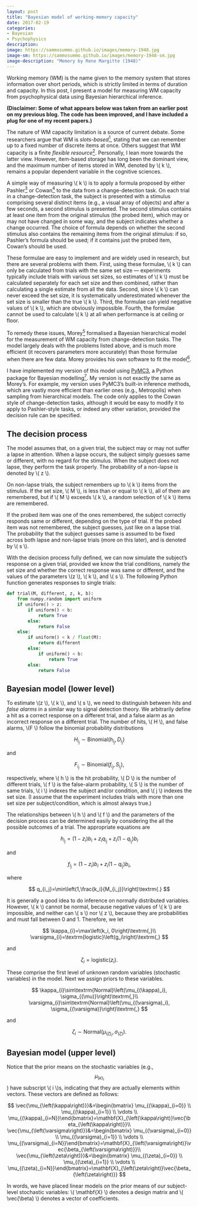 ```yaml
---
layout: post
title: "Bayesian model of working-memory capacity"
date: 2017-02-19
categories:
- Bayesian
- Psychophysics
description:
image: https://sammosummo.github.io/images/memory-1948.jpg
image-sm: https://sammosummo.github.io/images/memory-1948-sm.jpg
image-description: "Memory by Rene Margitte (1948)"
---
```


Working memory (WM) is the name given to the memory system that stores information over short periods, which is strictly limited in terms of duration and capacity. In this post, I present a model for measuring WM capacity from psychophysical data using Bayesian hierarchical inference.

**(Disclaimer: Some of what appears below was taken from an earlier post on my previous blog. The code has been improved, and I have included a plug for one of my recent papers.)**

The nature of WM capacity limitation is a source of current debate. Some researchers argue that WM is *slots-based*[<sup>1</sup>], stating that we can remember up to a fixed number of discrete items at once. Others suggest that WM capacity is a finite *flexible resource*[<sup>2</sup>]. Personally, I lean more towards the latter view. However, item-based storage has long been the dominant view, and the maximum number of items stored in WM, denoted by \\( k \\), remains a popular dependent variable in the cognitive sciences.

[<sup>1</sup>]: https://doi.org/10.1016/j.tics.2013.06.006 "Luck, S.J., & Vogel, E.K. (2013). Visual working memory capacity: From psychophysics and neurobiology to individual differences. Trends in Cognitive Sciences, 17(8), 391–400."

[<sup>2</sup>]: https://doi.org/10.1038/nn.3655 "Ma, W. J., Hussain, M. & Bays, P. M. (2014). Changing concepts of working memory. Nature Neuroscience, 17, 347–356."

A simple way of measuring \\( k \\) is to apply a formula proposed by either Pashler[<sup>3</sup>] or Cowan[<sup>4</sup>] to the data from a change-detection task. On each trial in a change-detection task, the subject is presented with a stimulus comprising several distinct items (e.g., a visual array of objects) and after a few seconds, a second stimulus is presented. The second stimulus contains at least one item from the original stimulus (the probed item), which may or may not have changed in some way, and the subject indicates whether a change occurred. The choice of formula depends on whether the second stimulus also contains the remaining items from the original stimulus: if so, Pashler’s formula should be used; if it contains just the probed item, Cowan’s should be used.

[<sup>3</sup>]: https://www.ncbi.nlm.nih.gov/pubmed/3226885 "Pashler, H. (1988). Familiarity and visual change detection. Perception & Psychophysics, 44(4), 369–378."

[<sup>4</sup>]: https://www.ncbi.nlm.nih.gov/pubmed/11515286 "Cowan, N. (2001). The magic number 4 in short-term memory: A reconsideration of mental storage capacity. Behavioral and Brain Sciences, 24(1), 87–114."

These formulae are easy to implement and are widely used in research, but there are several problems with them. First, using these formulae, \\( k \\) can only be calculated from trials with the same set size — experiments typically include trials with various set sizes, so estimates of \\( k \\) must be calculated separately for each set size and then combined, rather than calculating a single estimate from all the data. Second, since \\( k \\) can never exceed the set size, it is systematically underestimated whenever the set size is smaller than the true \\( k \\). Third, the formulae can yield negative values of \\( k \\), which are obviously impossible. Fourth, the formulae cannot be used to calculate \\( k \\) at all when performance is at ceiling or floor.

To remedy these issues, Morey[<sup>5</sup>] formalised a Bayesian hierarchical model for the measurement of WM capacity from change-detection tasks. The model largely deals with the problems listed above, and is much more efficient (it recovers parameters more accurately) than those formulae when there are few data. Morey provides his own software to fit the model[<sup>6</sup>].

[<sup>5</sup>]: https://doi.org/10.1016/j.jmp.2010.08.008 "Morey, R. D. (2011). A hierarchical Bayesian model for the measurement of working memory capacity. Journal of Mathematical Psychology, 55, 8–24"

[<sup>6</sup>]: https://dx.doi.org/10.3758%2Fs13428-011-0114-8 "Morey, R. D. & Morey, C. C. (2011). WoMMBAT: A user interface for hierarchical Bayesian estimation of working memory capacity. Behavior Research Methods, 43(4), 1044–1065."

I have implemented my version of this model using [PyMC3](http://docs.pymc.io/), a Python package for Bayesian modelling[<sup>7</sup>]. My version is not exactly the same as Morey’s. For example, my version uses PyMC3’s built-in inference methods, which are vastly more efficient than earlier ones (e.g., Metropolis) when sampling from hierarchical models. The code only applies to the Cowan style of change-detection tasks, although it would be easy to modify it to apply to Pashler-style tasks, or indeed any other variation, provided the decision rule can be specified.

[<sup>7</sup>]: https://doi.org/10.7717/peerj-cs.55 "Salvatier, J., Wiecki, T. V., & Fonnesbeck, C. (2016). Probabilistic programming in Python using PyMC3. PeerJ Computer Science, 2:e55."


The decision process
--------------------

The model assumes that, on a given trial, the subject may or may not suffer a lapse in attention. When a lapse occurs, the subject simply guesses same or different, with no regard for the stimulus. When the subject does not lapse, they perform the task properly. The probability of a non-lapse is denoted by \\( z \\).

On non-lapse trials, the subject remembers up to \\( k \\) items from the stimulus. If the set size, \\( M \\), is less than or equal to \\( k \\), all of them are remembered, but if \\( M \\) exceeds \\( k \\), a random selection of \\( k \\) items are remembered.

If the probed item was one of the ones remembered, the subject correctly responds same or different, depending on the type of trial. If the probed item was not remembered, the subject guesses, just like on a lapse trial. The probability that the subject guesses same is assumed to be fixed across both lapse and non-lapse trials (more on this later), and is denoted by \\( s \\).

With the decision process fully defined, we can now simulate the subject’s response on a given trial, provided we know the trial conditions, namely the set size and whether the correct response was same or different, and the values of the parameters \\(z \\), \\( k \\), and \\( s \\). The following Python function generates responses to single trials:

~~~ python
def trial(M, different, z, k, b):
    from numpy.random import uniform
    if uniform() > z:
        if uniform() < b:
            return True
        else:
            return False
    else:
        if uniform() < k / float(M):
            return different
        else:
            if uniform() < b:
                return True
        else:
            return False
~~~


Bayesian model (lower level)
----------------------------

To estimate \\(z \\), \\( k \\), and \\( s \\), we need to distinguish between *hits* and *false alarms* in a similar way to signal detection theory. We arbitrarily define a hit as a correct response on a different trial, and a false alarm as an incorrect response on a different trial. The number of hits, \\( H \\), and false alarms, \\(F \\) follow the binomial probability distributions

$$
H_{i_j} \sim \textrm{Binomial}\left(h_{i_j},D_{i_j}\right)
$$

and

$$
F_{i_j} \sim \textrm{Binomial}\left(f_{i_j},S_{i_j}\right)\textrm{,}
$$

respectively, where \\( h \\) is the hit probability, \\( D \\) is the number of different trials, \\( f \\) is the false-alarm probability, \\( S \\) is the number of same trials, \\( i \\) indexes the subject and/or condition, and \\( j \\) indexes the set size. (I assume that the experiment includes trials with more than one set size per subject/condition, which is almost always true.)

The relationships between \\( h \\) and \\( f \\) and the parameters of the decision process can be determined easily by considering the all the possible outcomes of a trial. The appropriate equations are

$$
h_{i_j}=\left(1-z_{i}\right)b_{i}+z_{i}q_{i_j}+z_{i}\left(1-q_{i_j}\right)b_i
$$

and

$$
f_{i_j}=\left(1-z_i\right)b_i+z_i\left(1-q_{i_j}\right)b_i\textrm{,}
$$

where

$$
q_{i_j}=\min\left(1,\frac{k_i}{M_{i_j}}\right)\textrm{.}
$$

It is generally a good idea to do inference on normally distributed variables. However, \\( k \\) cannot be normal, because negative values of \\( k \\) are impossible, and neither can \\( s \\) nor \\( z \\), because they are probabilities and must fall between 0 and 1. Therefore, we let

$$
\kappa_{i}=\max\left(k_i, 0\right)\textrm{,}\\
\varsigma_{i}=\textrm{logistic}\left(g_i\right)\textrm{,}
$$

and

$$
\zeta_{i}=\textrm{logistic}\left(z_i\right)\textrm{.}
$$

These comprise the first level of unknown random variables (stochastic variables) in the model. Next we assign priors to these variables.

$$
\kappa_{i}\sim\textrm{Normal}\left(\mu_{(\kappa)_i}, \sigma_{(\mu)}\right)\textrm{,}\\
\varsigma_{i}\sim\textrm{Normal}\left(\mu_{(\varsigma)_i}, \sigma_{(\varsigma)}\right)\textrm{,}
$$

and

$$
\zeta_{i}\sim\textrm{Normal}\left(\mu_{(\zeta)_i}, \sigma_{(\zeta)}\right)\textrm{.}
$$

Bayesian model (upper level)
----------------------------

Notice that the prior means on the stochastic variables (e.g., $$\mu_{(\kappa)_i}$$) have subscript \\( i \\)s, indicating that they are actually elements within vectors. These vectors are defined as follows:

$$
\vec{\mu_{\left(\kappa\right)}}&=\begin{bmatrix} \mu_{(\kappa)_{i=0}} \\ \mu_{(\kappa)_{i=1}} \\ \vdots \\ \mu_{(\kappa)_{i=N}}\end{bmatrix}=\mathbf{X}_{\left(\kappa\right)}\vec{\beta_{\left(\kappa\right)}}\\
\vec{\mu_{\left(\varsigma\right)}}&=\begin{bmatrix} \mu_{(\varsigma)_{i=0}} \\ \mu_{(\varsigma)_{i=1}} \\ \vdots \\ \mu_{(\varsigma)_{i=N}}\end{bmatrix}=\mathbf{X}_{\left(\varsigma\right)}\vec{\beta_{\left(\varsigma\right)}}\\
\vec{\mu_{\left(\zeta\right)}}&=\begin{bmatrix} \mu_{(\zeta)_{i=0}} \\ \mu_{(\zeta)_{i=1}} \\ \vdots \\ \mu_{(\zeta)_{i=N}}\end{bmatrix}=\mathbf{X}_{\left(\zeta\right)}\vec{\beta_{\left(\zeta\right)}}
$$

In words, we have placed linear models on the prior means of our subject-level stochastic variables: \\( \mathbf{X} \\) denotes a design matrix and \\( \vec{\beta} \\) denotes a vector of coefficients.
